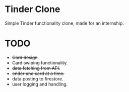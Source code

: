 # Tinder Clone

Simple Tinder functionality clone, made for an internship.

# TODO

- ~~Card design~~.
- ~~Card swiping functionality~~.
- ~~data fetching from API.~~
- ~~ender one card at a time.~~
- data posting to firestore.
- user logging and handling.

